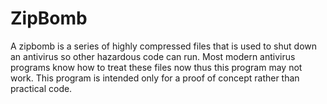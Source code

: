 # ZipBomb
A zipbomb is a series of highly compressed files that is used to shut down an antivirus so other hazardous code can run. Most modern antivirus programs know how to treat these files now thus this program may not work. This program is intended only for a proof of concept rather than practical code. 
